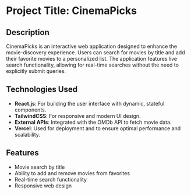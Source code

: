 # Project Title: CinemaPicks

## Description

CinemaPicks is an interactive web application designed to enhance the movie-discovery experience. Users can search for movies by title and add their favorite movies to a personalized list. The application features live search functionality, allowing for real-time searches without the need to explicitly submit queries.

## Technologies Used

- **React.js**: For building the user interface with dynamic, stateful components.
- **TailwindCSS**: For responsive and modern UI design.
- **External APIs**: Integrated with the OMDb API to fetch movie data.
- **Vercel**: Used for deployment and to ensure optimal performance and scalability.

## Features

- Movie search by title
- Ability to add and remove movies from favorites
- Real-time search functionality
- Responsive web design

